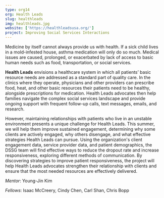 ```yaml
---
type: org14
org: Health Leads
slug: healthleads
img: healthleads.jpg
website: ['https://healthleadsusa.org/']
project: Improving Social Services Interactions 
---
```


Medicine by itself cannot always provide us with health. If a sick child lives in a mold-infested house, asthma medication will only do so much. Medical issues are caused, prolonged, or exacerbated by lack of access to basic human needs such as food, transportation, or social services.
 
**Health Leads** envisions a healthcare system in which all patients’ basic resource needs are addressed as a standard part of quality care. In the clinics where they operate, physicians and other providers can prescribe food, heat, and other basic resources their patients need to be healthy, alongside prescriptions for medication. Health Leads advocates then help families navigate the complex social services landscape and provide ongoing support with frequent follow-up calls, text messages, emails, and research.

However, maintaining relationships with patients who live in an unstable environment presents a unique challenge for Health Leads. This summer, we will help them improve sustained engagement, determining why some clients are actively engaged, why others disengage, and what effective strategies Health Leads can pursue.  Using the organization's client engagement data, service provider data, and patient demographics, the DSSG team will find effective ways to reduce the dropout rate and increase responsiveness, exploring different methods of communication. By discovering strategies to improve patient responsiveness, the project will help Health Leads advocates strengthen their relationship with clients and ensure that the most needed resources are effectively delivered.

*Mentor*: Young-Jin Kim

*Fellows*: Isaac McCreery, Cindy Chen, Carl Shan, Chris Bopp